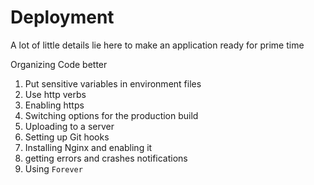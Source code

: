 # Deployment

A lot of little details lie here to make an application ready for prime time

Organizing Code better
1. Put sensitive variables in environment files
1. Use http verbs
1. Enabling https
1. Switching options for the production build
1. Uploading to a server
1. Setting up Git hooks
1. Installing Nginx and enabling it
1. getting errors and crashes notifications
1.  Using `Forever`